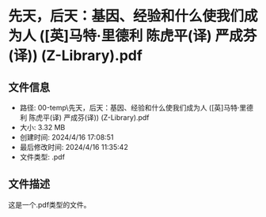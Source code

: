 ﻿# 先天，后天：基因、经验和什么使我们成为人 ([英]马特·里德利 陈虎平(译) 严成芬(译)) (Z-Library).pdf

## 文件信息
- 路径: 00-temp\先天，后天：基因、经验和什么使我们成为人 ([英]马特·里德利 陈虎平(译) 严成芬(译)) (Z-Library).pdf
- 大小: 3.32 MB
- 创建时间: 2024/4/16 17:08:51
- 最后修改时间: 2024/4/16 11:35:42
- 文件类型: .pdf

## 文件描述
这是一个.pdf类型的文件。

